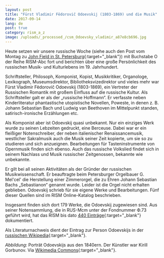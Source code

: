 ```yaml
---
layout: post
title: "Fürst Vladimir Fëdorovič Odoevskij (1803-1869) und die Musik"
date: 2017-09-14
lang: de
post: true
category: rism_a_z
image: /uploads/_processed_/csm_Odoevsky_vladimir_a87e8cb696.jpg
---
```



Heute setzen wir unsere russische Woche (siehe auch den Post vom Montag zu [John Field in St. Petersburg](/self_representation/2017/09/11/john-fields-piano-nocturnes.html){:target="_blank"}) mit Buchstabe O der Reihe RISM-Abc fort und berichten über eine große Persönlichkeit des russischen Musik- und Kulturlebens im 19. Jahrhundert.

Schriftsteller, Philosoph, Komponist, Kopist, Musikkritiker, Organologe, Lexikograph, Museumsdirektor, Bibliotheksvizedirektor und vieles mehr war Fürst Vladimir Fëdorovič Odoevskij (1803-1869), ein Vertreter der Russischen Romantik mit großem Einfluss auf die russische Kultur. Als Schriftsteller galt er als der „russische Hoffmann“. Er verfasste neben Kinderliteratur phantastische utopistische Novellen, Poweste, in denen z. B. Johann Sebastian Bach und Ludwig van Beethoven im Mittelpunkt standen, satirisch-ironische Erzählungen etc.

Als Komponist aber ist Odoevskij quasi unbekannt. Nur ein einziges Werk wurde zu seinen Lebzeiten gedruckt, eine Berceuse. Dabei war er ein fleißiger Notenschreiber, der neben italienischer Renaissancemusik, westlicher Sakralmusik auch die Musik seiner Zeit kopierte, um sie so zu studieren und sich anzueignen. Bearbeitungen für Tasteninstrumente von Opernmusik finden sich ebenso. Auch das russische Volkslied findet sich in seinem Nachlass und Musik russischer Zeitgenossen, bekannte wie unbekannte.

Er gilt bei all seinen Aktivitäten als der Gründer der russischen Musikwissenschaft. Er beauftragte beim Petersburger Orgelbauer G. Mel'cel' die Herstellung einer Zimmerorgel, die zu Ehren Johann Sebastian Bachs „Sebastianon“ genannt wurde. Leider ist die Orgel nicht erhalten geblieben. Odoevskij schrieb für sie eigene Werke und Bearbeitungen. Fünf dieser Quellen sind im RISM Online-Katalog beschrieben.

Insgesamt finden sich dort 179 Werke, die Odoevskij zugewiesen sind. Aus seiner Notensammlung, die in RUS-Mcm unter der Fondnummer Ф.73 geführt wird, hat das RISM bis dato [440 Einträge](https://opac.rism.info/search?View=rism&q=Odoevskij){:target="_blank"} dokumentiert.

Als Literaturnachweis dient der Eintrag zur Person Odoevskijs in der [russischen Wikipedia](https://ru.wikipedia.org/wiki/%D0%9E%D0%B4%D0%BE%D0%B5%D0%B2%D1%81%D0%BA%D0%B8%D0%B9,_%D0%92%D0%BB%D0%B0%D0%B4%D0%B8%D0%BC%D0%B8%D1%80_%D0%A4%D1%91%D0%B4%D0%BE%D1%80%D0%BE%D0%B2%D0%B8%D1%87){:target="_blank"}.


_Abbildung_: Porträt Odoevskijs aus den 1840ern. Der Künstler war Kirill Gorbunov. Via [Wikimedia Commons](https://upload.wikimedia.org/wikipedia/commons/7/7b/Odoevsky_vladimir.jpg){:target="_blank"}.





<script type="text/javascript">var switchTo5x=true;</script><script type="text/javascript" src="http://w.sharethis.com/button/buttons.js"></script><script type="text/javascript">stLight.options({publisher: "9b601438-1ce1-49d8-bfd7-9cff5df54c17", doNotHash: false, doNotCopy: false, hashAddressBar: false});</script>
